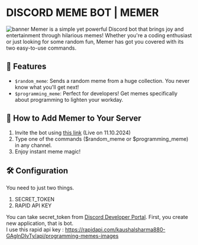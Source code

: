 # DISCORD MEME BOT | MEMER
![banner](https://github.com/user-attachments/assets/0552e64c-ba9c-4ef3-affe-4e888148a2ac)
Memer is a simple yet powerful Discord bot that brings joy and entertainment through hilarious memes! Whether you're a coding enthusiast or just looking for some random fun, Memer has got you covered with its two easy-to-use commands.
<br>
## 🚀 Features
- `$random_meme`: Sends a random meme from a huge collection. You never know what you'll get next!
- `$programming_meme`: Perfect for developers! Get memes specifically about programming to lighten your workday.

## 🤖 How to Add Memer to Your Server
1. Invite the bot using [this link](https://discord.com/oauth2/authorize?client_id=1294259232928960512&permissions=2048&integration_type=0&scope=bot) (Live on 11.10.2024)
2. Type one of the commands ($random_meme or $programming_meme) in any channel.
3. Enjoy instant meme magic!

## 🛠️ Configuration
You need to just two things.
1. SECRET_TOKEN
2. RAPID API KEY

You can take secret_token from [Discord Developer Portal](https://discord.com/developers/applications/). First, you create new application, that is bot.<br>
I use this rapid api key : https://rapidapi.com/kaushalsharma880-GAglnDIvTy/api/programming-memes-images
